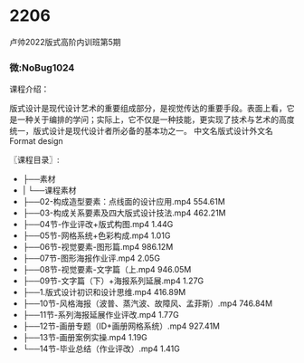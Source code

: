 # 2206
卢帅2022版式高阶内训班第5期
### 微:NoBug1024 


课程介绍：

版式设计是现代设计艺术的重要组成部分，是视觉传达的重要手段。表面上看，它是一种关于编排的学问；实际上，它不仅是一种技能，更实现了技术与艺术的高度统一，版式设计是现代设计者所必备的基本功之一。
中文名版式设计外文名Format design


〖课程目录〗:

- ├──素材  
- |   └──课程素材  
- ├──02-构成造型要素：点线面的设计应用.mp4  554.61M
- ├──03-构成关系要素及四大版式设计技法.mp4  462.21M
- ├──04节-作业评改+版式构图.mp4  1.44G
- ├──05节-网格系统+色彩构成.mp4  1.01G
- ├──06节-视觉要素-图形篇.mp4  986.12M
- ├──07节-图形海报作业评.mp4  2.05G
- ├──08节-视觉要素-文字篇（上.mp4  946.05M
- ├──09节-文字篇（下）+海报系列延展.mp4  1.27G
- ├──1.版式设计初识和设计思维.mp4  416.89M
- ├──10节-风格海报（波普、蒸汽波、故障风、孟菲斯）.mp4  746.84M
- ├──11节-系列海报延展作业评改.mp4  1.77G
- ├──12节-画册专题（ID+画册网格系统）.mp4  927.41M
- ├──13节-画册案例实操.mp4  1.19G
- └──14节-毕业总结（作业评改）.mp4  1.41G
